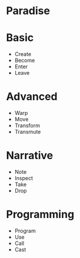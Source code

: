 # Paradise

# Basic
- Create
- Become
- Enter
- Leave

# Advanced
- Warp
- Move
- Transform
- Transmute

# Narrative
- Note
- Inspect
- Take
- Drop

# Programming
- Program
- Use
- Call
- Cast